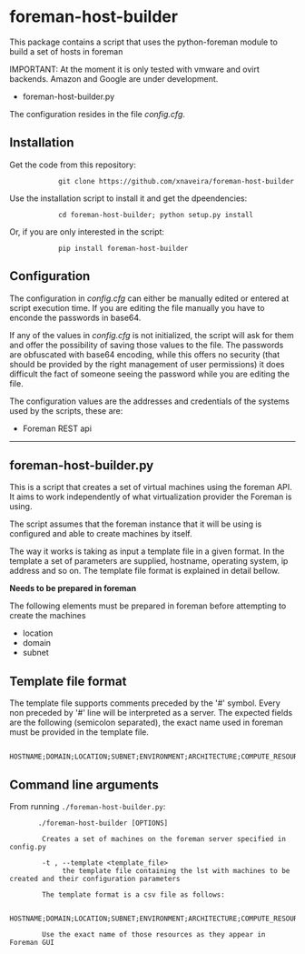 # foreman-host-builder

This package contains a script that uses the python-foreman module to build a set of hosts in foreman

IMPORTANT: At the moment it is only tested with vmware and ovirt backends. Amazon and Google are under development.

* foreman-host-builder.py

The configuration resides in the file *config.cfg*.

## Installation

Get the code from this repository:

                git clone https://github.com/xnaveira/foreman-host-builder

Use the installation script to install it and get the dpeendencies:

                cd foreman-host-builder; python setup.py install


Or, if you are only interested in the script:

                pip install foreman-host-builder

## Configuration

The configuration in *config.cfg* can either be manually edited or entered at script execution time. If you are editing the file manually you have to enconde the passwords in base64.

If any of the values in *config.cfg* is not initialized, the script will ask for them and offer the possibility of saving those values to the file. The passwords are obfuscated with base64 encoding, while this offers no security (that should be provided by the right management of user permissions) it does difficult the fact of someone seeing the password while you are editing the file.

The configuration values are the addresses and credentials of the systems used by the scripts, these are:

* Foreman REST api

----

## foreman-host-builder.py

This is a script that creates a set of virtual machines using the foreman API. It aims to work independently of what virtualization provider the Foreman is using.

The script assumes that the foreman instance that it will be using is configured and able to create machines by itself.

The way it works is taking as input a template file in a given format. In the template a set of parameters are supplied, hostname, operating system, ip address and so on. The template file format is explained in detail bellow.


**Needs to be prepared in foreman**

The following elements must be prepared in foreman before attempting to create the machines

* location
* domain
* subnet


## Template file format

The template file supports comments preceded by the '#' symbol.  Every non preceded by '#' line will be interpreted as a server. The expected fields are the following (semicolon separated), the exact name used in foreman must be provided in the template file. 

        HOSTNAME;DOMAIN;LOCATION;SUBNET;ENVIRONMENT;ARCHITECTURE;COMPUTE_RESOURCE;HOSTGROUP;COMPUTE_PROFILE;OPERATING_SYSTEM;IP;PTABLE;MEDIA;PUPPET_CA_PROXY;PUPPET_PROXY"



## Command line arguments

From running `./foreman-host-builder.py`:

           ./foreman-host-builder [OPTIONS]
           
            Creates a set of machines on the foreman server specified in config.py
           
            -t , --template <template_file>
                 the template file containing the lst with machines to be created and their configuration parameters
           
            The template format is a csv file as follows:
           
            HOSTNAME;DOMAIN;LOCATION;SUBNET;ENVIRONMENT;ARCHITECTURE;COMPUTE_RESOURCE;HOSTGROUP;COMPUTE_PROFILE;OPERATING_SYSTEM;IP;PTABLE;MEDIA
           
            Use the exact name of those resources as they appear in Foreman GUI

 
